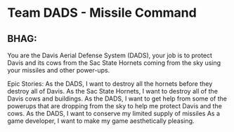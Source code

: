 # Team DADS - Missile Command

## BHAG:
You are the Davis Aerial Defense System (DADS),  your job is to protect Davis and its cows from the Sac State Hornets coming from the sky using your missiles and other power-ups. 

Epic Stories:
As the DADS, I want to destroy all the hornets before they destroy all of Davis. 
As the Sac State Hornets, I want to destroy all of the Davis cows and buildings.
As the DADS, I want to get help from some of the powerups that are dropping from the sky to help me protect Davis and the cows. 
As the DADS, I want to conserve my limited supply of missiles
As a game developer, I want to make my game aesthetically pleasing.
